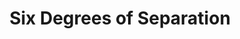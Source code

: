 ---
layout: productions
redirect_from:
  - /productions/1995_Six_Degrees_of_Separation
title: Six Degrees of Separation
year: 1995
featured_image: 
category:
Theatre: Players by the Sea
cast:
crew:
  Director: Michael Lipp
external_links:
---